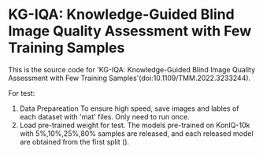 # KG-IQA: Knowledge-Guided Blind Image Quality Assessment with Few Training Samples
This is the source code for 'KG-IQA: Knowledge-Guided Blind Image Quality Assessment with Few Training Samples'(doi:10.1109/TMM.2022.3233244).

For test:
1. Data Prepareation
   To ensure high speed, save images and lables of each dataset with 'mat' files. Only need to run once.
2. Load pre-trained weight for test.
   The models pre-trained on KonIQ-10k with 5%,10%,25%,80% samples are released, and each released model are obtained from the first split (). 
